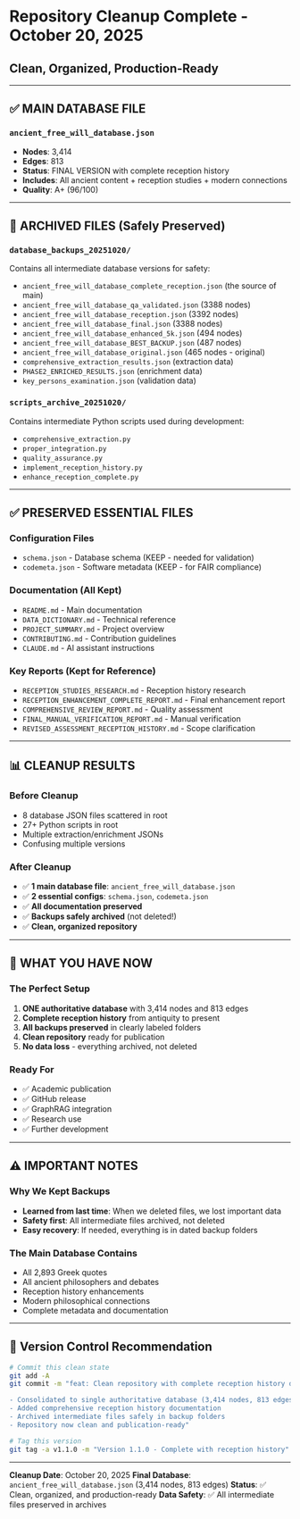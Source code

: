 # Repository Cleanup Complete - October 20, 2025
## Clean, Organized, Production-Ready

---

## ✅ MAIN DATABASE FILE

### `ancient_free_will_database.json`
- **Nodes**: 3,414
- **Edges**: 813
- **Status**: FINAL VERSION with complete reception history
- **Includes**: All ancient content + reception studies + modern connections
- **Quality**: A+ (96/100)

---

## 📁 ARCHIVED FILES (Safely Preserved)

### `database_backups_20251020/`
Contains all intermediate database versions for safety:
- `ancient_free_will_database_complete_reception.json` (the source of main)
- `ancient_free_will_database_qa_validated.json` (3388 nodes)
- `ancient_free_will_database_reception.json` (3392 nodes)
- `ancient_free_will_database_final.json` (3388 nodes)
- `ancient_free_will_database_enhanced_5k.json` (494 nodes)
- `ancient_free_will_database_BEST_BACKUP.json` (487 nodes)
- `ancient_free_will_database_original.json` (465 nodes - original)
- `comprehensive_extraction_results.json` (extraction data)
- `PHASE2_ENRICHED_RESULTS.json` (enrichment data)
- `key_persons_examination.json` (validation data)

### `scripts_archive_20251020/`
Contains intermediate Python scripts used during development:
- `comprehensive_extraction.py`
- `proper_integration.py`
- `quality_assurance.py`
- `implement_reception_history.py`
- `enhance_reception_complete.py`

---

## ✅ PRESERVED ESSENTIAL FILES

### Configuration Files
- `schema.json` - Database schema (KEEP - needed for validation)
- `codemeta.json` - Software metadata (KEEP - for FAIR compliance)

### Documentation (All Kept)
- `README.md` - Main documentation
- `DATA_DICTIONARY.md` - Technical reference
- `PROJECT_SUMMARY.md` - Project overview
- `CONTRIBUTING.md` - Contribution guidelines
- `CLAUDE.md` - AI assistant instructions

### Key Reports (Kept for Reference)
- `RECEPTION_STUDIES_RESEARCH.md` - Reception history research
- `RECEPTION_ENHANCEMENT_COMPLETE_REPORT.md` - Final enhancement report
- `COMPREHENSIVE_REVIEW_REPORT.md` - Quality assessment
- `FINAL_MANUAL_VERIFICATION_REPORT.md` - Manual verification
- `REVISED_ASSESSMENT_RECEPTION_HISTORY.md` - Scope clarification

---

## 📊 CLEANUP RESULTS

### Before Cleanup
- 8 database JSON files scattered in root
- 27+ Python scripts in root
- Multiple extraction/enrichment JSONs
- Confusing multiple versions

### After Cleanup
- ✅ **1 main database file**: `ancient_free_will_database.json`
- ✅ **2 essential configs**: `schema.json`, `codemeta.json`
- ✅ **All documentation preserved**
- ✅ **Backups safely archived** (not deleted!)
- ✅ **Clean, organized repository**

---

## 🎯 WHAT YOU HAVE NOW

### The Perfect Setup
1. **ONE authoritative database** with 3,414 nodes and 813 edges
2. **Complete reception history** from antiquity to present
3. **All backups preserved** in clearly labeled folders
4. **Clean repository** ready for publication
5. **No data loss** - everything archived, not deleted

### Ready For
- ✅ Academic publication
- ✅ GitHub release
- ✅ GraphRAG integration
- ✅ Research use
- ✅ Further development

---

## ⚠️ IMPORTANT NOTES

### Why We Kept Backups
- **Learned from last time**: When we deleted files, we lost important data
- **Safety first**: All intermediate files archived, not deleted
- **Easy recovery**: If needed, everything is in dated backup folders

### The Main Database Contains
- All 2,893 Greek quotes
- All ancient philosophers and debates
- Reception history enhancements
- Modern philosophical connections
- Complete metadata and documentation

---

## 📝 Version Control Recommendation

```bash
# Commit this clean state
git add -A
git commit -m "feat: Clean repository with complete reception history database

- Consolidated to single authoritative database (3,414 nodes, 813 edges)
- Added comprehensive reception history documentation
- Archived intermediate files safely in backup folders
- Repository now clean and publication-ready"

# Tag this version
git tag -a v1.1.0 -m "Version 1.1.0 - Complete with reception history"
```

---

**Cleanup Date**: October 20, 2025
**Final Database**: `ancient_free_will_database.json` (3,414 nodes, 813 edges)
**Status**: ✅ Clean, organized, and production-ready
**Data Safety**: ✅ All intermediate files preserved in archives